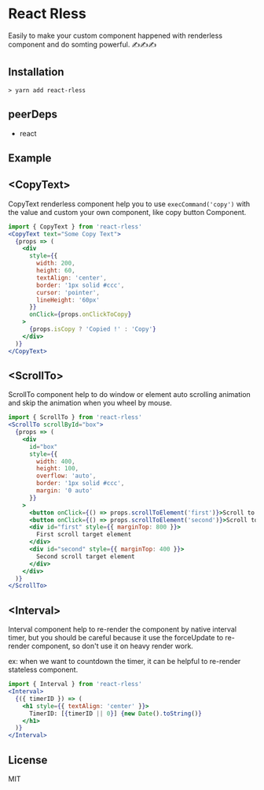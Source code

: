 # React Rless

Easily to make your custom component happened with renderless component and do somting powerful. ✍️✍️✍️

## Installation

```
> yarn add react-rless
```

## peerDeps

- react

## Example

## \<CopyText>

CopyText renderless component help you to use `execCommand('copy')` with the value and custom your own component, like copy button Component.

```jsx
import { CopyText } from 'react-rless'
<CopyText text="Some Copy Text">
  {props => (
    <div
      style={{
        width: 200,
        height: 60,
        textAlign: 'center',
        border: '1px solid #ccc',
        cursor: 'pointer',
        lineHeight: '60px'
      }}
      onClick={props.onClickToCopy}
    >
      {props.isCopy ? 'Copied !' : 'Copy'}
    </div>
  )}
</CopyText>
```

## \<ScrollTo>

ScrollTo component help to do window or element auto scrolling animation and skip the animation when you wheel by mouse.

```jsx
import { ScrollTo } from 'react-rless'
<ScrollTo scrollById="box">
  {props => (
    <div
      id="box"
      style={{
        width: 400,
        height: 100,
        overflow: 'auto',
        border: '1px solid #ccc',
        margin: '0 auto'
      }}
    >
      <button onClick={() => props.scrollToElement('first')}>Scroll to first target</button>
      <button onClick={() => props.scrollToElement('second')}>Scroll to second target</button>
      <div id="first" style={{ marginTop: 800 }}>
        First scroll target element
      </div>
      <div id="second" style={{ marginTop: 400 }}>
        Second scroll target element
      </div>
    </div>
  )}
</ScrollTo>
```

## \<Interval>

Interval component help to re-render the component by native interval timer, but you should be careful because it use the forceUpdate to re-render component, so don't use it on heavy render work.

ex: when we want to countdown the timer, it can be helpful to re-render stateless component.

```jsx
import { Interval } from 'react-rless'
<Interval>
  {({ timerID }) => (
    <h1 style={{ textAlign: 'center' }}>
      TimerID: [{timerID || 0}] {new Date().toString()}
    </h1>
  )}
</Interval>
```

## License

MIT
